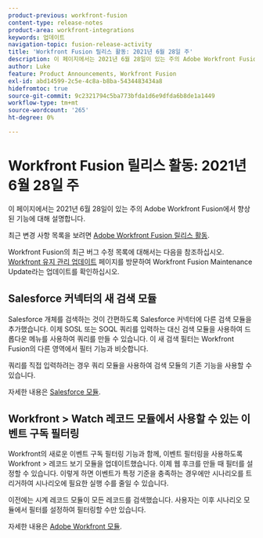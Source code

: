 ```yaml
---
product-previous: workfront-fusion
content-type: release-notes
product-area: workfront-integrations
keywords: 업데이트
navigation-topic: fusion-release-activity
title: 'Workfront Fusion 릴리스 활동: 2021년 6월 28일 주'
description: 이 페이지에서는 2021년 6월 28일이 있는 주의 Adobe Workfront Fusion에서 향상된 기능에 대해 설명합니다.
author: Luke
feature: Product Announcements, Workfront Fusion
exl-id: abd14599-2c5e-4c8a-b8ba-5434483434a8
hidefromtoc: true
source-git-commit: 9c2321794c5ba773bfda1d6e9dfda6b8de1a1449
workflow-type: tm+mt
source-wordcount: '265'
ht-degree: 0%

---
```


# Workfront Fusion 릴리스 활동: 2021년 6월 28일 주

이 페이지에서는 2021년 6월 28일이 있는 주의 Adobe Workfront Fusion에서 향상된 기능에 대해 설명합니다.

최근 변경 사항 목록을 보려면 [Adobe Workfront Fusion 릴리스 활동](../../../product-announcements/product-releases/fusion-release-activity/fusion-release-activity.md).

Workfront Fusion의 최근 버그 수정 목록에 대해서는 다음을 참조하십시오. [Workfront 유지 관리 업데이트](https://one.workfront.com/s/article/Workfront-Maintenance-Updates-1882317350) 페이지를 방문하여 Workfront Fusion Maintenance Update라는 업데이트를 확인하십시오.

## Salesforce 커넥터의 새 검색 모듈

Salesforce 개체를 검색하는 것이 간편하도록 Salesforce 커넥터에 다른 검색 모듈을 추가했습니다. 이제 SOSL 또는 SOQL 쿼리를 입력하는 대신 검색 모듈을 사용하여 드롭다운 메뉴를 사용하여 쿼리를 만들 수 있습니다. 이 새 검색 필터는 Workfront Fusion의 다른 영역에서 필터 기능과 비슷합니다.

쿼리를 직접 입력하려는 경우 쿼리 모듈을 사용하여 검색 모듈의 기존 기능을 사용할 수 있습니다.

자세한 내용은 [Salesforce 모듈](../../../workfront-fusion/apps-and-their-modules/salesforce-modules.md).

## Workfront > Watch 레코드 모듈에서 사용할 수 있는 이벤트 구독 필터링

Workfront의 새로운 이벤트 구독 필터링 기능과 함께, 이벤트 필터링을 사용하도록 Workfront > 레코드 보기 모듈을 업데이트했습니다. 이제 웹 후크를 만들 때 필터를 설정할 수 있습니다. 이렇게 하면 이벤트가 특정 기준을 충족하는 경우에만 시나리오를 트리거하여 시나리오에 필요한 실행 수를 줄일 수 있습니다.

이전에는 시계 레코드 모듈이 모든 레코드를 검색했습니다. 사용자는 이후 시나리오 모듈에서 필터를 설정하여 필터링할 수만 있습니다.

자세한 내용은 [Adobe Workfront 모듈](../../../workfront-fusion/apps-and-their-modules/workfront-modules.md).

